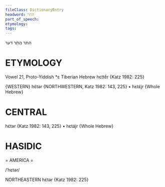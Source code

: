 ```yaml
---
fileClass: DictionaryEntry
headword: התּר
part_of_speech: 
etymology: 
tags: 
---
```

התּר
הֶתֵּר
דער

ETYMOLOGY
===========
Vowel 21, Proto-Yiddish *ɛ
Tiberian Hebrew hɛttḗr
{Katz 1982: 225}

{WESTERN}
hɛ́tər {NORTHWESTERN, Katz 1982: 143, 225}
	•	hɛtɛ́jr {Whole Hebrew}

CENTRAL
========

hɛ́tər {Katz 1982: 143, 225}
	•	hɛtájr {Whole Hebrew}

HASIDIC
=======
= AMERICA = 

/ˈhɛtər/

NORTHEASTERN
hɛ́tər {Katz 1982: 225}